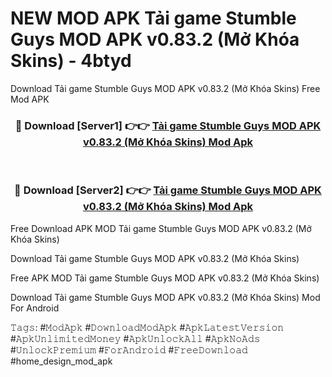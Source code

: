 # NEW MOD APK Tải game Stumble Guys MOD APK v0.83.2 (Mở Khóa Skins) - 4btyd
Download Tải game Stumble Guys MOD APK v0.83.2 (Mở Khóa Skins) Free Mod APK

<div align="center">
<h3>🔴 Download [Server1] 👉👉 <a href="https://apk-comot.site?title=Tải_game_Stumble_Guys_MOD_APK_v0.83.2_(Mở_Khóa_Skins)">Tải game Stumble Guys MOD APK v0.83.2 (Mở Khóa Skins) Mod Apk</a></h3><br>

<h3>🔴 Download [Server2] 👉👉 <a href="https://apk-comot.site?title=Tải_game_Stumble_Guys_MOD_APK_v0.83.2_(Mở_Khóa_Skins)">Tải game Stumble Guys MOD APK v0.83.2 (Mở Khóa Skins) Mod Apk</a></h3>
</div>


Free Download APK MOD Tải game Stumble Guys MOD APK v0.83.2 (Mở Khóa Skins)

Download Tải game Stumble Guys MOD APK v0.83.2 (Mở Khóa Skins) 

Free APK MOD Tải game Stumble Guys MOD APK v0.83.2 (Mở Khóa Skins) 

Download Tải game Stumble Guys MOD APK v0.83.2 (Mở Khóa Skins) Mod For Android

𝚃𝚊𝚐𝚜: #𝙼𝚘𝚍𝙰𝚙𝚔 #𝙳𝚘𝚠𝚗𝚕𝚘𝚊𝚍𝙼𝚘𝚍𝙰𝚙𝚔 #𝙰𝚙𝚔𝙻𝚊𝚝𝚎𝚜𝚝𝚅𝚎𝚛𝚜𝚒𝚘𝚗 #𝙰𝚙𝚔𝚄𝚗𝚕𝚒𝚖𝚒𝚝𝚎𝚍𝙼𝚘𝚗𝚎𝚢 #𝙰𝚙𝚔𝚄𝚗𝚕𝚘𝚌𝚔𝙰𝚕𝚕 #𝙰𝚙𝚔𝙽𝚘𝙰𝚍𝚜 #𝚄𝚗𝚕𝚘𝚌𝚔𝙿𝚛𝚎𝚖𝚒𝚞𝚖 #𝙵𝚘𝚛𝙰𝚗𝚍𝚛𝚘𝚒𝚍 #𝙵𝚛𝚎𝚎𝙳𝚘𝚠𝚗𝚕𝚘𝚊𝚍 #home_design_mod_apk